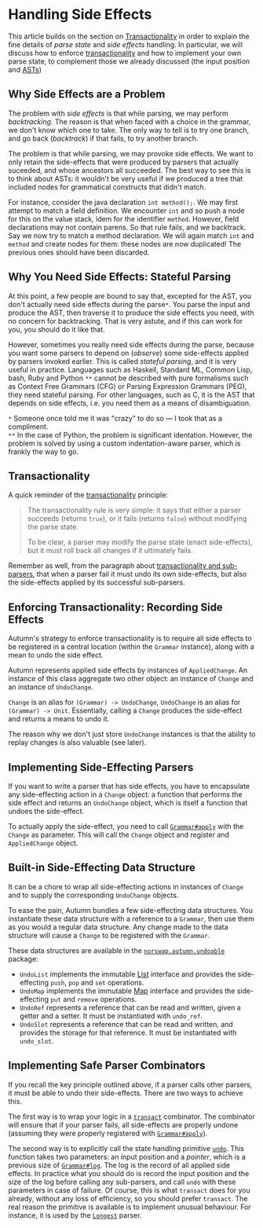 # Handling Side Effects

This article builds on the section on [Transactionality] in order to explain the fine details
of *parse state* and *side effects* handling. In particular, we will discuss how to enforce
[transactionality] and how to implement your own parse state, to complement those we already
discussed (the input position and [ASTs])

[Transactionality]: 2-transactionality.md
[transactionality]: 2-transactionality.md#the-transactionality-principle

[ASTs]: 6-ast.md

## Why Side Effects are a Problem

The problem with *side effects* is that while parsing, we may perform *backtracking*. The reason
is that when faced with a choice in the grammar, we don't know which one to take. The only way to
tell is to try one branch, and go back (*backtrack*) if that fails, to try another branch.

The problem is that while parsing, we may provoke side effects. We want to only retain the
side-effects that were produced by parsers that actually suceeded, and whose ancestors all
succeeded. The best way to see this is to think about ASTs: it wouldn't be very useful if we
produced a tree that included nodes for grammatical constructs that didn't match.

For instance, consider the java declaration `int method();`. We may first attempt to match a field
definition. We encounter `int` and so push a node for this on the value stack, idem for the
identifier `method`. However, field declarations may not contain parens. So that rule fails, and
we backtrack. Say we now try to match a method declaration. We will again match `int` and `method`
and create nodes for them: these nodes are now duplicated! The previous ones should have been
discarded.

## Why You Need Side Effects: Stateful Parsing

At this point, a few people are bound to say that, excepted for the AST, you don't actually need
side effects during the parse`*`. You parse the input and produce the AST, then traverse it to
produce the side effects you need, with no concern for backtracking. That is very astute, and if
this can work for you, you should do it like that.

However, sometimes you really need side effects during the parse, because you want some parsers to
depend on (*observe*) some side-effects applied by parsers invoked earlier. This is called *stateful
parsing*, and it is very useful in practice. Languages such as Haskell, Standard ML, Common Lisp,
bash, Ruby and Python `**` cannot be described with pure formalisms such as Context Free Grammars
(CFG) or Parsing Expression Grammars (PEG), they need stateful parsing. For other languages, such as
C, it is the AST that depends on side effects, i.e. you need them as a means of disambiguation.

`*` Someone once told me it was "crazy" to do so — I took that as a compliment.  
`**` In the case of Python, the problem is significant identation. However, the problem is
solved by using a custom indentation-aware parser, which is frankly the way to go.

## Transactionality

A quick reminder of the [transactionality] principle:

> The transactionality rule is very simple: it says that either a parser succeeds (returns `true`), or
> it fails (returns `false`) without modifying the parse state.
>
>  To be clear, a parser may modify the parse state (enact side-effects), but it must roll back all
>  changes if it ultimately fails.

Remember as well, from the paragraph about [transactionality and sub-parsers], that when
a parser fail it must undo its own side-effects, but also the side-effects applied by its
successful sub-parsers.

[transactionality and sub-parsers]: 2-transactionality.md#transactionality-and-sub-parsers

## Enforcing Transactionality: Recording Side Effects

Autumn's strategy to enforce transactionality is to require all side effects to be registered in a
central location (within the `Grammar` instance), along with a mean to undo the side effect.

Autumn represents applied side effects by instances of `AppliedChange`. An instance of this class
aggregate two other object: an instance of `Change` and an instance of `UndoChange`.

`Change` is an alias for `(Grammar) -> UndoChange`, `UndoChange` is an alias for `(Grammar) ->
Unit`. Essentially, calling a `Change` produces the side-effect and returns a means to undo it.

The reason why we don't just store `UndoChange` instances is that the ability to replay changes
is also valuable (see later).

## Implementing Side-Effecting Parsers

If you want to write a parser that has side effects, you have to encapsulate any side-effecting
action in a `Change` object: a function that performs the side effect and returns an `UndoChange`
object, which is itself a function that undoes the side-effect.

To actually apply the side-effect, you need to call [`Grammar#apply`] with the `Change` as
parameter. This will call the `Change` object and register and `AppliedChange` object.
 
[`Grammar#apply`]: ../API/grammar.md#apply

## Built-in Side-Effecting Data Structure

It can be a chore to wrap all side-effecting actions in instances of `Change` and to supply
the corresponding `UndoChange` objects.

To ease the pain, Autumn bundles a few side-effecting data structures. You instantiate
these data structure with a reference to a `Grammar`, then use them as you would a regular
data structure. Any change made to the data structure will cause a `Change` to be registered with
the `Grammar`.

These data structures are available in the [`norswap.autumn.undoable`] package:

- `UndoList` implements the immutable [List] interface and provides the side-effecting `push`,
  `pop` and `set` operations.
- `UndoMap` implements the immutable [Map] interface and provides the side-effecting
  `put` and `remove` operations.
- `UndoRef` represents a reference that can be read and written, given a getter and a setter.
  It must be instantiated with `undo_ref`.
- `UndoSlot` represents a reference that can be read and written, and provides the storage for
  that reference. It must be instantiated with `undo_slot`.

[List]: https://kotlinlang.org/api/latest/jvm/stdlib/kotlin.collections/-list/
[Map]: https://kotlinlang.org/api/latest/jvm/stdlib/kotlin.collections/-map/
[`norswap.autumn.undoable`]: ../API/undoable/README.md
 
## Implementing Safe Parser Combinators

If you recall the key principle outlined above, if a parser calls other parsers, it must be able
to undo their side-effects. There are two ways to achieve this.

The first way is to  wrap your logic in a [`transact`] combinator. The combinator will ensure that
if your parser fails, all side-effects are properly undone (assuming they were properly registered
with [`Grammar#apply`]).

The second way is to explicitly call the state handling primitive [`undo`]. This function takes two
parameters: an input position and a *pointer*, which is a previous size of [`Grammar#log`]. The log
is the record of all applied side effects. In practice what you should do is record the input
position and the size of the log before calling any sub-parsers, and call `undo` with these
parameters in case of failure. Of course, this is what `transact` does for you already, without any
loss of efficiency, so you should prefer `transact`. The real reason the primitive is available
is to implement unusual behaviour. For instance, it is used by the [`Longest`] parser.

[`transact`]: ../API/parsers/misc.md#transact
[`undo`]: ../API/grammar.md#undo
[`Grammar#log`]: ../API/grammar.md#log
[`Longest`]: ../API/parsers/choice.md#Longest